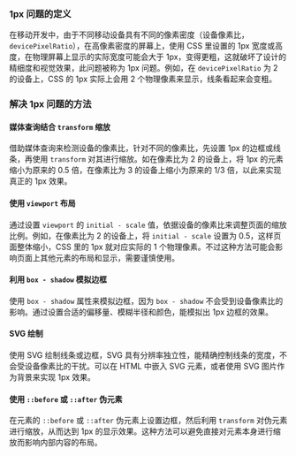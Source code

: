 ### 1px 问题的定义
在移动开发中，由于不同移动设备具有不同的像素密度（设备像素比，`devicePixelRatio`），在高像素密度的屏幕上，使用 CSS 里设置的 1px 宽度或高度，在物理屏幕上显示的实际宽度可能会大于 1px，变得更粗，这就破坏了设计的精细度和视觉效果，此问题被称为 1px 问题。例如，在 `devicePixelRatio` 为 2 的设备上，CSS 的 1px 实际上会用 2 个物理像素来显示，线条看起来会变粗。

### 解决 1px 问题的方法

#### 媒体查询结合 `transform` 缩放
借助媒体查询来检测设备的像素比，针对不同的像素比，先设置 1px 的边框或线条，再使用 `transform` 对其进行缩放。如在像素比为 2 的设备上，将 1px 的元素缩小为原来的 0.5 倍，在像素比为 3 的设备上缩小为原来的 1/3 倍，以此来实现真正的 1px 效果。

#### 使用 `viewport` 布局
通过设置 `viewport` 的 `initial - scale` 值，依据设备的像素比来调整页面的缩放比例。例如，在像素比为 2 的设备上，将 `initial - scale` 设置为 0.5，这样页面整体缩小，CSS 里的 1px 就对应实际的 1 个物理像素。不过这种方法可能会影响页面上其他元素的布局和显示，需要谨慎使用。

#### 利用 `box - shadow` 模拟边框
使用 `box - shadow` 属性来模拟边框，因为 `box - shadow` 不会受到设备像素比的影响。通过设置合适的偏移量、模糊半径和颜色，能模拟出 1px 边框的效果。

#### SVG 绘制
使用 SVG 绘制线条或边框，SVG 具有分辨率独立性，能精确控制线条的宽度，不会受设备像素比的干扰。可以在 HTML 中嵌入 SVG 元素，或者使用 SVG 图片作为背景来实现 1px 效果。

#### 使用 `::before` 或 `::after` 伪元素
在元素的 `::before` 或 `::after` 伪元素上设置边框，然后利用 `transform` 对伪元素进行缩放，从而达到 1px 的显示效果。这种方法可以避免直接对元素本身进行缩放而影响内部内容的布局。 
